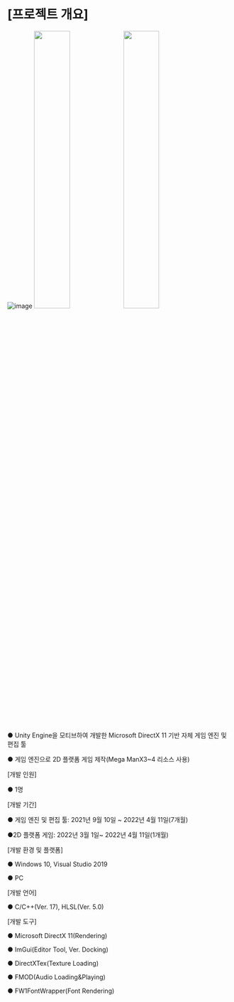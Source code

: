 # [프로젝트 개요]
![image](https://user-images.githubusercontent.com/39609369/163951562-80cdf569-d01b-4d16-a8d7-0a07e82071a9.png)
<img src="https://user-images.githubusercontent.com/39609369/163952091-2049d9bc-af77-4ed9-8b72-6fbe80a5b2e7.png" width="40%"><img src="https://user-images.githubusercontent.com/39609369/163952660-12c6ffb6-328f-4eb7-8871-c090e082bef9.png" width="40%">

● Unity Engine을 모티브하여 개발한 Microsoft DirectX 11 기반 자체 게임 엔진 및 편집 툴

● 게임 엔진으로 2D 플랫폼 게임 제작(Mega ManX3~4 리소스 사용)

[개발 인원]

● 1명

[개발 기간]

● 게임 엔진 및 편집 툴: 2021년 9월 10일 ~ 2022년 4월 11일(7개월)

●2D 플랫폼 게임: 2022년 3월 1일~ 2022년 4월 11일(1개월)

[개발 환경 및 플랫폼]

● Windows 10, Visual Studio 2019

● PC

[개발 언어]

● C/C++(Ver. 17), HLSL(Ver. 5.0)

[개발 도구]

● Microsoft DirectX 11(Rendering)

● ImGui(Editor Tool, Ver. Docking)

● DirectXTex(Texture Loading)

● FMOD(Audio Loading&Playing)

● FW1FontWrapper(Font Rendering)



